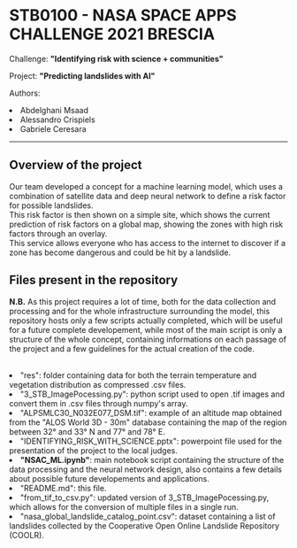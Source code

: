 # STB0100 - NASA SPACE APPS CHALLENGE 2021 BRESCIA

Challenge: <b>"Identifying risk with science + communities"</b>

Project: <b>"Predicting landslides with AI"</b>

Authors:
<li>Abdelghani Msaad</li>
<li>Alessandro Crispiels</li>
<li>Gabriele Ceresara</li>

----

## Overview of the project

Our team developed a concept for a machine learning model, which uses a combination of satellite data and deep neural network to define a risk factor for possible landslides.<br/>
This risk factor is then shown on a simple site, which shows the current prediction of risk factors on a global map, showing the zones with high risk factors through an overlay.<br/>
This service allows everyone who has access to the internet to discover if a zone has become dangerous and could be hit by a landslide.

## Files present in the repository

<b>N.B.</b> As this project requires a lot of time, both for the data collection and processing and for the whole infrastructure surrounding the model, this repository hosts 
only a few scripts actually completed, which will be useful for a future complete developement, while most of the main script is only a structure of the whole concept, containing informations on each passage of the project and a few guidelines for the actual creation of the code.
<br/><br/>
<li>"res": folder containing data for both the terrain temperature and vegetation distribution as compressed .csv files.
<li>"3_STB_ImagePocessing.py": python script used to open .tif images and convert them in .csv files through numpy's array.
<li>"ALPSMLC30_N032E077_DSM.tif": example of an altitude map obtained from the "ALOS World 3D - 30m" database containing the map of the region between 32° and 33° N and 77° and 78° E.
<li>"IDENTIFYING_RISK_WITH_SCIENCE.pptx": powerpoint file used for the presentation of the project to the local judges.
<li><b>"NSAC_ML.ipynb"</b>: main notebook script containing the structure of the data processing and the neural network design, also contains a few details about possible future developements and applications.
<li>"README.md": this file.
<li>"from_tif_to_csv.py": updated version of 3_STB_ImagePocessing.py, which allows for the conversion of multiple files in a single run.
<li>"nasa_global_landslide_catalog_point.csv": dataset containing a list of landslides collected by the Cooperative Open Online Landslide Repository (COOLR).
